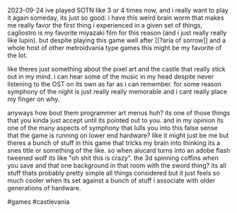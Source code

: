 2023-09-24
ive played SOTN like 3 or 4 times now, and i really want to play it again someday, its just so good. i have this weird brain worm that makes me really favor the first thing i experienced in a given set of things, cagliostro is my favorite miyazaki film for this reason (and i just really really like lupin). but despite playing this game well after [[?aria of sorrow]] and a whole host of other metroidvania type games this might be my favorite of the lot.

like theres just something about the pixel art and the castle that really stick out in my mind. i can hear some of the music in my head despite never listening to the OST on its own as far as i can remember. for some reason symphony of the night is just really really memorable and i cant really place my finger on why.

anyways how bout them programmer art menus huh? its one of those things that you kinda just accept until its pointed out to you. and in my opinion its one of the many aspects of symphony that lulls you into this false sense that the game is running on lower end hardware? like it might just be me but theres a bunch of stuff in this game that tricks my brain into thinking its a snes title or something of the like. so when alucard turns into an adobe flash tweened wolf its like "oh shit this is crazy". the 3d spinning coffins when you save and that one background in that room with the sword thing? its all stuff thats probably pretty simple all things considered but it just feels so much cooler when its set against a bunch of stuff i associate with older generations of hardware.

#games #castlevania 